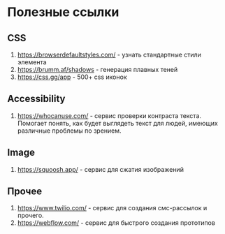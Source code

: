# Полезные ссылки

## CSS
1. https://browserdefaultstyles.com/ - узнать стандартные стили элемента
2. https://brumm.af/shadows - генерация плавных теней
3. https://css.gg/app - 500+ css иконок

## Accessibility
1. https://whocanuse.com/ - сервис проверки контраста текста. Помогает понять, как будет выглядеть текст для людей, имеющих различные проблемы по зрением.

## Image
1. https://squoosh.app/ - сервис для сжатия изображений

## Прочее
1. https://www.twilio.com/ - сервис для создания смс-рассылок и прочего.
2. https://webflow.com/ - сервис для быстрого создания прототипов
